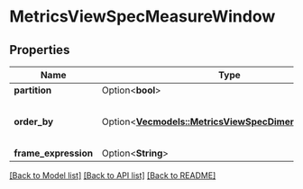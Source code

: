 # MetricsViewSpecMeasureWindow

## Properties

Name | Type | Description | Notes
------------ | ------------- | ------------- | -------------
**partition** | Option<**bool**> |  | [optional]
**order_by** | Option<[**Vec<models::MetricsViewSpecDimensionSelector>**](MetricsViewSpecDimensionSelector.md)> | Dimensions to order the window by. Must be present in required_dimensions. | [optional]
**frame_expression** | Option<**String**> |  | [optional]

[[Back to Model list]](../README.md#documentation-for-models) [[Back to API list]](../README.md#documentation-for-api-endpoints) [[Back to README]](../README.md)


